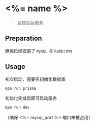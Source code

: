 # <%= name %>

> 监控后台服务

## Preparation

确保已经安装了 `MySQL` 与 `RabbitMQ`

## Usage

初次启动，需要先初始化数据库

```bash
npm run prisma
```

初始化完成后即可启动服务

```bash
npm run dev
```

（确保 <%= mysql_port %> 端口未被占用）
